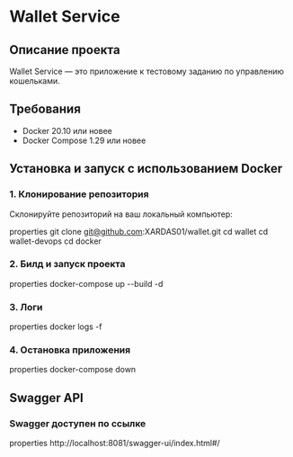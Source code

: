 # Wallet Service

## Описание проекта

Wallet Service — это приложение к тестовому заданию по управлению кошельками. 

## Требования

- Docker 20.10 или новее
- Docker Compose 1.29 или новее

## Установка и запуск с использованием Docker

### 1. Клонирование репозитория

Склонируйте репозиторий на ваш локальный компьютер:

properties
git clone git@github.com:XARDAS01/wallet.git
cd wallet
cd wallet-devops
cd docker


### 2. Билд и запуск проекта

properties
docker-compose up --build -d


### 3. Логи

properties
docker logs -f <containerId>


### 4. Остановка приложения

properties
docker-compose down


## Swagger API

### Swagger доступен по ссылке
properties
http://localhost:8081/swagger-ui/index.html#/